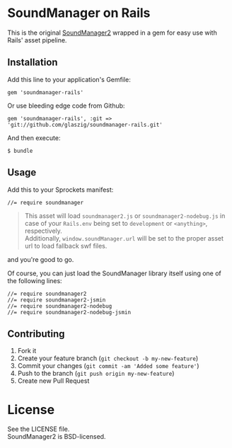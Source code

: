 # SoundManager on Rails

This is the original [SoundManager2](http://www.schillmania.com/projects/soundmanager2/) wrapped in a gem for easy use with Rails' asset pipeline.

## Installation

Add this line to your application's Gemfile:

    gem 'soundmanager-rails'

Or use bleeding edge code from Github:

    gem 'soundmanager-rails', :git => 'git://github.com/glaszig/soundmanager-rails.git'

And then execute:

    $ bundle

## Usage

Add this to your Sprockets manifest:

    //= require soundmanager

> This asset will load `soundmanager2.js` or `soundmanager2-nodebug.js` in case of your `Rails.env` being set to `development` or `<anything>`, respectively.  
> Additionally, `window.soundManager.url` will be set to the proper asset url to load fallback swf files.

and you're good to go.

Of course, you can just load the SoundManager library itself using one of the following lines:

    //= require soundmanager2
    //= require soundmanager2-jsmin
    //= require soundmanager2-nodebug
    //= require soundmanager2-nodebug-jsmin


## Contributing

1. Fork it
2. Create your feature branch (`git checkout -b my-new-feature`)
3. Commit your changes (`git commit -am 'Added some feature'`)
4. Push to the branch (`git push origin my-new-feature`)
5. Create new Pull Request

# License

See the LICENSE file.  
SoundManager2 is BSD-licensed.
